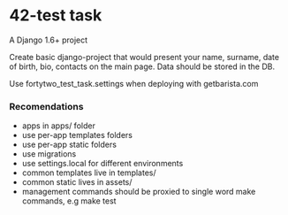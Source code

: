 42-test task
===========================

A Django 1.6+ project 

Create basic django-project that would present your name, 
surname, date of birth, bio, contacts on the main page.
Data should be stored in the DB.

Use fortytwo_test_task.settings when deploying with getbarista.com

### Recomendations
* apps in apps/ folder
* use per-app templates folders
* use per-app static folders
* use migrations
* use settings.local for different environments
* common templates live in templates/
* common static lives in assets/
* management commands should be proxied to single word make commands, e.g make test

